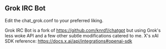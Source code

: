 ## Grok IRC Bot
Edit the chat_grok.conf to your preferred liking.

Grok IRC Bot is a fork of https://github.com/knrd1/chatgpt but using Grok's less woke API and a few other subtle modifications catered to me.
X's xAI SDK reference: https://docs.x.ai/api/integrations#openai-sdk
